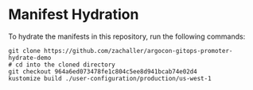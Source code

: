 # Manifest Hydration

To hydrate the manifests in this repository, run the following commands:

```shell
git clone https://github.com/zachaller/argocon-gitops-promoter-hydrate-demo
# cd into the cloned directory
git checkout 964a6ed073478fe1c804c5ee8d941bcab74e02d4
kustomize build ./user-configuration/production/us-west-1
```
